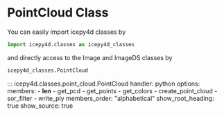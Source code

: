 # PointCloud Class

You can easily import icepy4d classes by

```python
import icepy4d.classes as icepy4d_classes
```

and directly access to the Image and ImageDS classes by

```python
icepy4d_classes.PointCloud
```

::: icepy4d.classes.point_cloud.PointCloud
    handler: python
    options:
      members:
        - __len__
        - get_pcd
        - get_points
        - get_colors
        - create_point_cloud
        - sor_filter
        - write_ply
      members_order: "alphabetical"
      show_root_heading: true
      show_source: true
